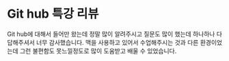 # Git hub 특강 리뷰
Git hub에 대해서 들어만 왔는데 정말 많이 알려주시고 질문도 많이 했는데 하나하나 다 답해주셔서 너무 감사했습니다. 맥을 사용하고 있어서 수업해주시는 것과 다른 환경이었는데 그런 불편함도 못느낄정도로 많이 도움받고 배울 수 있었습니다.